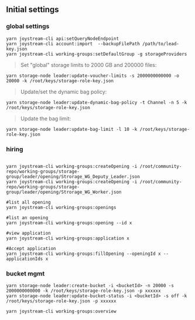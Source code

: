 ## Initial settings
### global settings
```
yarn joystream-cli api:setQueryNodeEndpoint
yarn joystream-cli account:import  --backupFilePath /path/to/lead-key.json
yarn joystream-cli working-groups:setDefaultGroup -g storageProviders
```
> Set "global" storage limits to 2000 GB and 200000 files:
```
yarn storage-node leader:update-voucher-limits -s 2000000000000 -o 20000 -k /root/keys/storage-role-key.json
```

> Update/set the dynamic bag policy:
```
yarn storage-node leader:update-dynamic-bag-policy -t Channel -n 5 -k /root/keys/storage-role-key.json
```

> Update the bag limit:
```
yarn storage-node leader:update-bag-limit -l 10 -k /root/keys/storage-role-key.json
```



### hiring
```

yarn joystream-cli working-groups:createOpening -i /root/community-repo/working-groups/storage-group/leader/opening/Strorage_WG_Deputy_Leader.json
yarn joystream-cli working-groups:createOpening -i /root/community-repo/working-groups/storage-group/leader/opening/Strorage_WG_Worker.json

#list all opening
yarn joystream-cli working-groups:openings

#list an opening
yarn joystream-cli working-groups:opening --id x

#view application
yarn joystream-cli working-groups:application x

#Accept application
yarn joystream-cli working-groups:fillOpening --openingId x --applicationIds x

```
### bucket mgmt
```
yarn storage-node leader:create-bucket -i <bucketId> -n 20000 -s 2000000000000 -k /root/keys/storage-role-key.json -p xxxxxx
yarn storage-node leader:update-bucket-status -i <bucketId> -s off -k /root/keys/storage-role-key.json -p xxxxxx
```

```
yarn joystream-cli working-groups:overview
```
